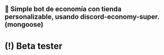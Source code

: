 ## 🎰 Simple bot de economía con tienda personalizable, usando discord-economy-super. (mongoose)
# (!) Beta tester
